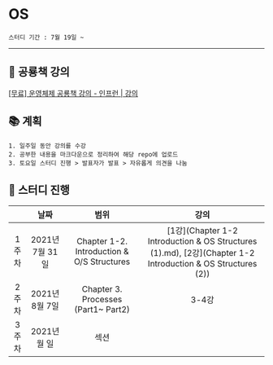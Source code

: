 # OS

```
스터디 기간 : 7월 19일 ~
```
---
## 🐢 공룡책 강의


[[무료] 운영체제 공룡책 강의 - 인프런 | 강의](https://www.inflearn.com/course/%EC%9A%B4%EC%98%81%EC%B2%B4%EC%A0%9C-%EA%B3%B5%EB%A3%A1%EC%B1%85-%EC%A0%84%EA%B3%B5%EA%B0%95%EC%9D%98#curriculum)



## 📚 계획

```
1. 일주일 동안 강의를 수강
2. 공부한 내용을 마크다운으로 정리하여 해당 repo에 업로드
3. 토요일 스터디 진행 > 발표자가 발표 > 자유롭게 의견을 나눔
```

## 🏫 스터디 진행
|  | 날짜 | 범위 | 강의 |
|:---:|:---:|:---:|:---:|
| 1주차 | 2021년 7월 31일 | Chapter 1-2. Introduction & O/S Structures | [1강](Chapter 1-2 Introduction & OS Structures (1).md), [2강](Chapter 1-2 Introduction & OS Structures (2))|
| 2주차 | 2021년 8월 7일 | Chapter 3. Processes (Part1~ Part2)  | 3-4강 |
| 3주차 | 2021년 월 일 | 섹션  | |
